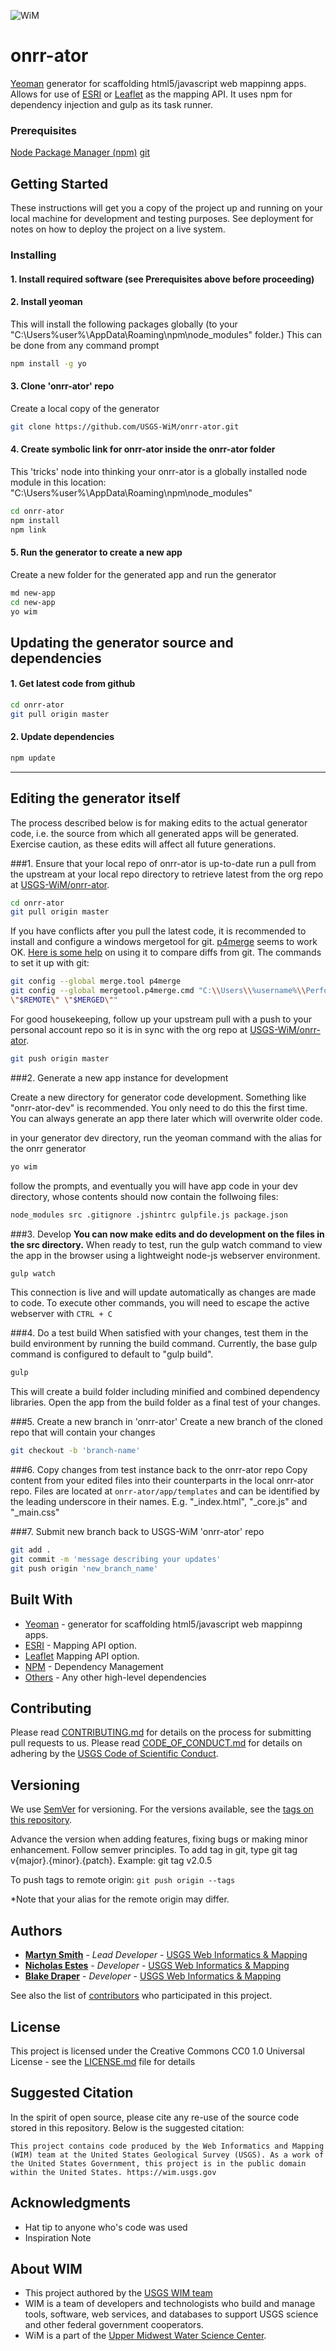 ![WiM](wimlogo.png)

# onrr-ator

[Yeoman](http://yeoman.io) generator for scaffolding html5/javascript web mappinng apps.  Allows for use of [ESRI](https://developers.arcgis.com/javascript/) or [Leaflet](http://leafletjs.com/) as the mapping API.   It uses npm for dependency injection and gulp as its task runner.

### Prerequisites

[Node Package Manager (npm)](https://www.npmjs.com/)
[git](https://windows.github.com/)

## Getting Started

These instructions will get you a copy of the project up and running on your local machine for development and testing purposes. See deployment for notes on how to deploy the project on a live system.

### Installing

#### 1.  Install required software (see Prerequisites above before proceeding)

#### 2.  Install yeoman
This will install the following packages globally (to your "C:\Users\%user%\AppData\Roaming\npm\node_modules" folder.)  This can be done from any command prompt

```bash
npm install -g yo
```

#### 3.  Clone 'onrr-ator' repo
Create a local copy of the generator

```bash
git clone https://github.com/USGS-WiM/onrr-ator.git
```

#### 4.  Create symbolic link for onrr-ator inside the onrr-ator folder
This 'tricks' node into thinking your onrr-ator is a globally installed node module in this location: "C:\Users\%user%\AppData\Roaming\npm\node_modules"

```bash
cd onrr-ator
npm install
npm link
```

#### 5.  Run the generator to create a new app
Create a new folder for the generated app and run the generator

```bash
md new-app
cd new-app
yo wim
```

## Updating the generator source and dependencies

#### 1.  Get latest code from github
```bash
cd onrr-ator
git pull origin master
```
#### 2.  Update dependencies
```bash
npm update
```

---
## Editing the generator itself
The process described below is for making edits to the actual generator code, i.e. the source from which all generated apps will be generated. Exercise caution, as these edits will affect all future generations.

###1. Ensure that your local repo of onrr-ator is up-to-date
run a pull  from the upstream at your local repo directory to retrieve latest from the org repo at [USGS-WiM/onrr-ator](https://github.com/USGS-WiM/onrr-ator).
```bash
cd onrr-ator
git pull origin master
```

If you have conflicts after you pull the latest code, it is recommended to install and configure a windows mergetool for git.   [p4merge](http://www.perforce.com/product/components/perforce-visual-merge-and-diff-tools) seems to work OK.  [Here is some help](https://www.perforce.com/perforce/doc.current/manuals/p4v/merging_files.html) on using it to compare diffs from git.  The commands to set it up with git:
```bash
git config --global merge.tool p4merge
git config --global mergetool.p4merge.cmd "C:\\Users\\%username%\\Perforce\\p4merge.exe \"$BASE\" \"$LOCAL\"
\"$REMOTE\" \"$MERGED\""
```

 For good housekeeping, follow up your upstream pull with a push to your personal account repo so it is in sync with the org repo at [USGS-WiM/onrr-ator](https://github.com/USGS-WiM/onrr-ator).

```bash
git push origin master
```

###2. Generate a new app instance for development

Create a new directory for generator code development. Something like "onrr-ator-dev" is recommended. You only need to do this the first time. You can always generate an app there later which will overwrite older code.

in your generator dev directory, run the yeoman command with the alias for the onrr generator
```bash
yo wim
```
follow the prompts, and eventually you will have app code in your dev directory, whose contents should now contain the follwoing files:
```bash
node_modules src .gitignore .jshintrc gulpfile.js package.json
```

###3. Develop
**You can now make edits and do development on the files in the src directory.** When ready to test, run the gulp watch command to view the app in the browser using a  lightweight node-js webserver environment.
```bash
gulp watch
```
This connection is live and will update automatically as changes are made to code. To execute other commands, you will need to escape the active webserver with `CTRL + C`

###4. Do a test build
When satisfied with your changes, test them in the build environment by running the build command. Currently, the base gulp command is configured to default to "gulp build".
```bash
gulp
```
This will create a build folder including minified and combined dependency libraries. Open the app from the build folder as a final test of your changes.

###5. Create a new branch in 'onrr-ator'
Create a new branch of the cloned repo that will contain your changes
```bash
git checkout -b 'branch-name'
```

###6. Copy changes from test instance back to the onrr-ator repo
Copy content from your edited files into their counterparts in the local onrr-ator repo. Files are located at `onrr-ator/app/templates` and can be identified by the leading underscore in their names. E.g. "_index.html", "_core.js" and "_main.css"

###7. Submit new branch back to USGS-WiM 'onrr-ator' repo
```bash
git add .
git commit -m 'message describing your updates'
git push origin 'new_branch_name'
```

## Built With

* [Yeoman](https://angular.io/) - generator for scaffolding html5/javascript web mappinng apps.
* [ESRI](https://developers.arcgis.com/javascript/) - Mapping API option.
* [Leaflet](http://leafletjs.com/) Mapping API option.
* [NPM](https://www.npmjs.com/) - Dependency Management
* [Others](https://www.npmjs.com/) - Any other high-level dependencies

## Contributing

Please read [CONTRIBUTING.md]() for details on the process for submitting pull requests to us. Please read [CODE_OF_CONDUCT.md]() for details on adhering by the [USGS Code of Scientific Conduct](https://www2.usgs.gov/fsp/fsp_code_of_scientific_conduct.asp).

## Versioning

We use [SemVer](http://semver.org/) for versioning. For the versions available, see the [tags on this repository](https://github.com/your/project/tags). 

Advance the version when adding features, fixing bugs or making minor enhancement. Follow semver principles. To add tag in git, type git tag v{major}.{minor}.{patch}. Example: git tag v2.0.5

To push tags to remote origin: `git push origin --tags`

*Note that your alias for the remote origin may differ.

## Authors

* **[Martyn Smith](https://www.usgs.gov/staff-profiles/martyn-smith)**  - *Lead Developer* - [USGS Web Informatics & Mapping](https://wim.usgs.gov/)
* **[Nicholas Estes](https://www.usgs.gov/staff-profiles/nicholas-j-estes)**  - *Developer* - [USGS Web Informatics & Mapping](https://wim.usgs.gov/)
* **[Blake Draper](https://www.usgs.gov/staff-profiles/blake-a-draper)**  - *Developer* - [USGS Web Informatics & Mapping](https://wim.usgs.gov/)

See also the list of [contributors](https://github.com/USGS-WiM/onrr-ator/graphs/contributors) who participated in this project.

## License

This project is licensed under the Creative Commons CC0 1.0 Universal License - see the [LICENSE.md](LICENSE.md) file for details

## Suggested Citation
In the spirit of open source, please cite any re-use of the source code stored in this repository. Below is the suggested citation:

`This project contains code produced by the Web Informatics and Mapping (WIM) team at the United States Geological Survey (USGS). As a work of the United States Government, this project is in the public domain within the United States. https://wim.usgs.gov`


## Acknowledgments

* Hat tip to anyone who's code was used
* Inspiration Note 

## About WIM
* This project authored by the [USGS WIM team](https://wim.usgs.gov)
* WIM is a team of developers and technologists who build and manage tools, software, web services, and databases to support USGS science and other federal government cooperators.
* WiM is a part of the [Upper Midwest Water Science Center](https://www.usgs.gov/centers/wisconsin-water-science-center).
